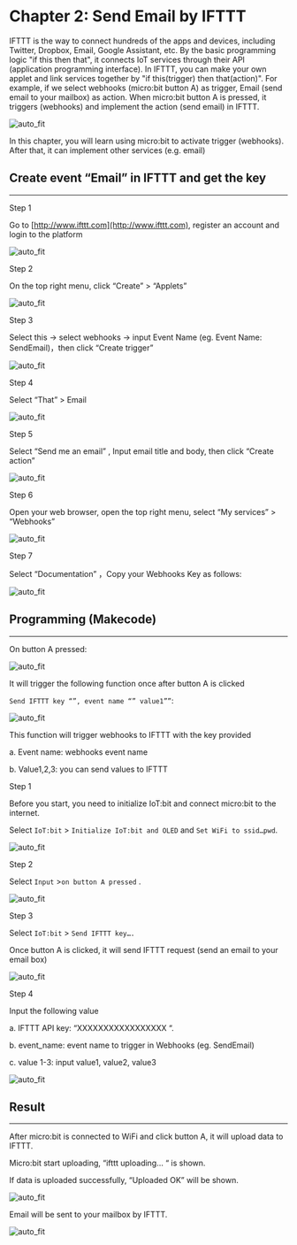 # Chapter 2: Send Email by IFTTT


IFTTT is the way to connect hundreds of the apps and devices, including Twitter, Dropbox, Email, Google Assistant, etc. By the basic programming logic "if this then that", it connects IoT services through their API (application programming interface). In IFTTT, you can make your own applet and link services together by "if this(trigger) then that(action)". For example, if we select webhooks (micro:bit button A) as trigger, Email (send email to your mailbox) as action. When micro:bit button A is pressed, it triggers (webhooks) and implement the action (send email) in IFTTT.<BR><P>
![auto_fit](images/Ch2/Ch2_des1.png)<P>
In this chapter, you will learn using micro:bit to activate trigger (webhooks). After that, it can implement other services (e.g. email)<BR><P>


## Create event “Email” in IFTTT and get the key
<HR>

<span id="subtitle" >Step 1</span><BR><P>
Go to [http://www.ifttt.com](http://www.ifttt.com), register an account and login to the platform<BR><P>
![auto_fit](images/Ch2/Ch2_ifttt1.png)<P>
<span id="subtitle" >Step 2</span><BR><P>
On the top right menu, click “Create” > “Applets”<BR><P>
![auto_fit](images/Ch2/Ch2_ifttt2.png)<P>
<span id="subtitle" >Step 3</span><BR><P>
Select this -> select webhooks -> input Event Name (eg. Event Name: SendEmail)，then click “Create trigger” <BR><P>
![auto_fit](images/Ch2/Ch2_ifttt3.png)<P>
<span id="subtitle" >Step 4</span><BR><P>
Select “That” > Email<BR><P>
![auto_fit](images/Ch2/Ch2_ifttt4.png)<P>
<span id="subtitle" >Step 5</span><BR><P>
Select “Send me an email” , Input email title and body, then click “Create action” <BR><P>
![auto_fit](images/Ch2/Ch2_ifttt5.png)<P>
<span id="subtitle" >Step 6</span><BR><P>
Open your web browser, open the top right menu, select “My services” > “Webhooks” <BR><P>
![auto_fit](images/Ch2/Ch2_ifttt6.png)<P>
<span id="subtitle" >Step 7</span><BR><P>
Select “Documentation” ，Copy your Webhooks Key as follows:<BR><P>
![auto_fit](images/Ch2/Ch2_ifttt7.png)<P>

## Programming (Makecode)
<HR>

<span id="subtitle" >On button A pressed:</span><BR><P>
![auto_fit](images/Ch2/Ch2_p1.png)<P>
It will trigger the following function once after button A is clicked<BR><P>

<span id="subtitle" >`Send IFTTT key “”, event name “” value1””`:</span><BR><P>
![auto_fit](images/Ch2/Ch2_p2.png)<P>
This function will trigger webhooks to IFTTT with the key provided<BR><P>
a. Event name: webhooks event name<BR><P>
b. Value1,2,3: you can send values to IFTTT<BR><P>


<span id="subtitle" >Step 1</span><BR><P>
Before you start, you need to initialize IoT:bit and connect micro:bit to the internet. <BR><P>
Select `IoT:bit` > `Initialize IoT:bit and OLED` and `Set WiFi to ssid…pwd`.<BR><P> 
![auto_fit](images/Ch2/Ch2_p3.png)<P>

<span id="subtitle" >Step 2</span><BR><P>
Select `Input` >`on button A pressed` .<BR><P>
![auto_fit](images/Ch2/Ch2_p4.png)<P>

<span id="subtitle" >Step 3</span><BR><P>
Select `IoT:bit` > `Send IFTTT key….` <BR><P>
Once button A is clicked, it will send IFTTT request (send an email to your email box) <BR><P>
![auto_fit](images/Ch2/Ch2_p5.png)<P>

<span id="subtitle" >Step 4</span><BR><P>
Input the following value<BR><P>
a. IFTTT API key: “XXXXXXXXXXXXXXXXX “. <BR><P>
b. event_name: event name to trigger in Webhooks (eg. SendEmail)<BR><P>
c. value 1-3: input value1, value2, value3<BR><P>
![auto_fit](images/Ch2/Ch2_p6.png)<P>

## Result
<HR>

After micro:bit is connected to WiFi and click button A, it will upload data to IFTTT.<BR><P>
Micro:bit start uploading, “ifttt uploading… “ is shown. <BR><P>
If data is uploaded successfully, “Uploaded OK” will be shown. <BR><P>
![auto_fit](images/Ch2/Ch2_result1.png)<P>

Email will be sent to your mailbox by IFTTT.<BR><P>
![auto_fit](images/Ch2/Ch2_result2.png)<P>
